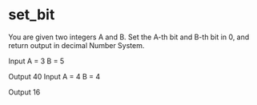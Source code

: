 # set_bit

You are given two integers A and B.
Set the A-th bit and B-th bit in 0, and return output in decimal Number System.


Input
A = 3
B = 5

Output
40
Input
A = 4
B = 4

Output
16
